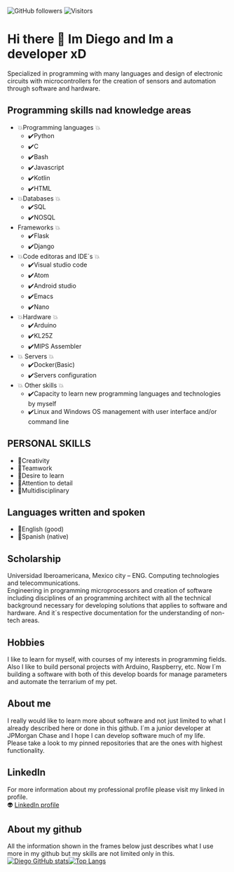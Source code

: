 ![GitHub followers](https://img.shields.io/github/followers/dmtzs?label=Follow&style=social)
![Visitors](https://visitor-badge.glitch.me/badge?page_id=dmtzs)

# Hi there 👋 Im Diego and Im a developer xD
Specialized in programming with many languages and design of electronic circuits with microcontrollers for the creation of sensors and automation through software and hardware.

## Programming skills nad knowledge areas
* :boom:Programming languages :boom:
  *	:heavy_check_mark:Python
  *	:heavy_check_mark:C
  *	:heavy_check_mark:Bash
  *	:heavy_check_mark:Javascript
  *	:heavy_check_mark:Kotlin
  *	:heavy_check_mark:HTML
* :boom:Databases :boom:
  * :heavy_check_mark:SQL
  * :heavy_check_mark:NOSQL
* Frameworks :boom:
  * :heavy_check_mark:Flask
  * :heavy_check_mark:Django
* :boom:Code editoras and IDE´s :boom:
  * :heavy_check_mark:Visual studio code
  * :heavy_check_mark:Atom
  * :heavy_check_mark:Android studio
  * :heavy_check_mark:Emacs
  * :heavy_check_mark:Nano
* :boom:Hardware :boom:
  * :heavy_check_mark:Arduino
  * :heavy_check_mark:KL25Z
  * :heavy_check_mark:MIPS Assembler
* :boom: Servers :boom:
  *	:heavy_check_mark:Docker(Basic)
  *	:heavy_check_mark:Servers configuration
* :boom: Other skills :boom:
  *	:heavy_check_mark:Capacity to learn new programming languages and technologies by myself
  *	:heavy_check_mark:Linux and Windows OS management with user interface and/or command line

## PERSONAL SKILLS
*	:call_me_hand:Creativity
*	:call_me_hand:Teamwork
*	:call_me_hand:Desire to learn
*	:call_me_hand:Attention to detail
*	:call_me_hand:Multidisciplinary

## Languages written and spoken
- :clap:English (good)
- :clap:Spanish (native)

## Scholarship
Universidad Iberoamericana, Mexico city – ENG. Computing technologies and telecommunications.
<br>
Engineering in programming microprocessors and creation of software including disciplines of an programming architect with all the technical background necessary for developing solutions that applies to software and hardware. And it´s respective documentation for the understanding of non-tech areas.

## Hobbies
I like to learn for myself, with courses of my interests in programming fields.
<br>
Also I like to build personal projects with Arduino, Raspberry, etc. Now I´m building a software with both of this develop boards for manage parameters and automate the terrarium of my pet.


## About me
I really would like to learn more about software and not just limited to what I already described here or done in this github. I´m a junior developer at JPMorgan Chase and I hope I can develop software much of my life.
<br>
Please take a look to my pinned repositories that are the ones with highest functionality.

## LinkedIn
For more information about my professional profile please visit my linked in profile.
<br>
:alien: [LinkedIn profile](https://mx.linkedin.com/in/diego-martinez-sanchez-688b0311a)

## About my github
All the information shown in the frames below just describes what I use more in my github but my skills are not limited only in this.
[![Diego GitHub stats](https://github-readme-stats.vercel.app/api?username=dmtzs&hide=contribs&show_icons=true&theme=radical)](#)[![Top Langs](https://github-readme-stats.vercel.app/api/top-langs/?username=dmtzs&layout=compact&theme=radical)](#)
